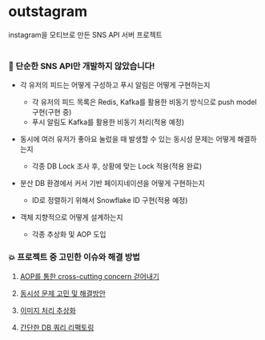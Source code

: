 # outstagram
instagram을 모티브로 만든 SNS API 서버 프로젝트
<br>
<br>
### 📌 단순한 SNS API만 개발하지 않았습니다!
- 각 유저의 피드는 어떻게 구성하고 푸시 알림은 어떻게 구현하는지
    - 각 유저의 피드 목록은 Redis, Kafka를 활용한 비동기 방식으로 push model 구현(구현 중)
    - 푸시 알림도 Kafka를 활용한 비동기 처리(적용 예정)

- 동시에 여러 유저가 좋아요 눌렀을 때 발생할 수 있는 동시성 문제는 어떻게 해결하는지
    - 각종 DB Lock 조사 후, 상황에 맞는 Lock 적용(적용 완료)
- 분산 DB 환경에서 커서 기반 페이지네이션을 어떻게 구현하는지
    - ID로 정렬하기 위해서 Snowflake ID 구현(적용 예정)
- 객체 지향적으로 어떻게 설계하는지
    - 각종 추상화 및 AOP 도입

 ### 💥 프로젝트 중 고민한 이슈와 해결 방법
 1. [AOP를 통한 cross-cutting concern 걷어내기](https://velog.io/@nick9999/Outstagram-AOP%EB%A5%BC-%ED%86%B5%ED%95%B4-%ED%9A%A1%EB%8B%A8-%EA%B4%80%EC%8B%AC%EC%82%ACcross-cutting-concern-%EA%B1%B7%EC%96%B4%EB%82%B4%EA%B8%B0)
 
2. [동시성 문제 고민 및 해결방안](https://velog.io/@nick9999/Outstagram-%EC%A2%8B%EC%95%84%EC%9A%94-%EB%8F%99%EC%8B%9C%EC%84%B1-%EB%AC%B8%EC%A0%9C-%ED%95%B4%EA%B2%B0)
3. [이미지 처리 추상화](https://velog.io/@nick9999/Outstagram-%EC%9D%B4%EB%AF%B8%EC%A7%80-%EC%B2%98%EB%A6%AC-%EC%B6%94%EC%83%81%ED%99%94)
4. [간단한 DB 쿼리 리팩토링](https://velog.io/@nick9999/Outstagram-DB-%EC%BF%BC%EB%A6%AC-%EC%B5%9C%EC%A0%81%ED%99%94)
